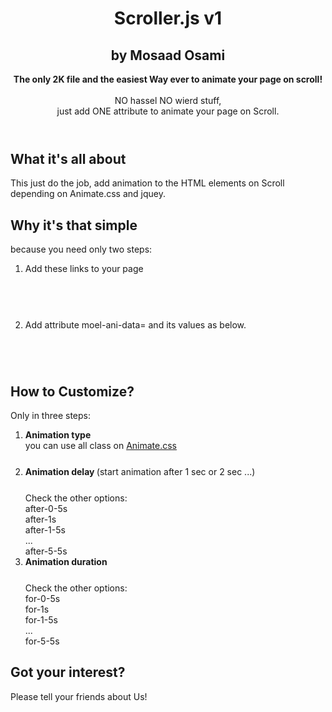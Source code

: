 

<header class="header">
  <div class="container">
    <div class="row "  >
      <div class="col-lg-8 col-lg-push-2 text-center">
        <h1  moel-ani-data="fadeInUp after-0-5s for-0-5s" >Scroller.js v1</h1>
        <h2  moel-ani-data="fadeInUp after-0-5s for-0-5s" >by Mosaad Osami</h2>
        <p class="lead"  moel-ani-data="fadeInUp after-0-5s for-0-5s" ><strong>The only 2K file and the easiest Way ever to animate your page on scroll!</strong><br>
          <br>
          NO hassel NO wierd stuff, <br>
          just add ONE attribute to animate your page on Scroll.</p>
 
 
  </div>
</header>
 
<main class="content"> 
  
 
  <section class="container space-before space-after "  >
    <div class="row">
      <div class="col-sm-10 col-sm-push-1">
        <div moel-ani-data="fadeInDown after-0-5s for-0-5s">
          <h1 class="text-center">What it's all about</h1>
          <p class="lead text-center"> This just do the job, add animation to the HTML elements on Scroll <br/>
            depending on Animate.css and jquey. </p>
        </div>
        <div>
          <h1 class="text-center big-margin"   moel-ani-data="fadeInDown after-1s for-1s">Why it's that simple</h1>
          <p class="lead text-center"   moel-ani-data="fadeInDown after-1s for-1s"> because you need only two steps: </p>
          <ol>
            <li   moel-ani-data="fadeInDown after-1s for-1s">Add these links to your page <head><br/>
              <code><link rel="stylesheet" href="http://s.mlcdn.co/animate.css"><br/>
              <script src="https://code.jquery.com/jquery-2.2.4.js"></script><br/>
              <script src="https://cdnjs.cloudflare.com/Scroller.js"></script> </code></li>
            <li   moel-ani-data="fadeInDown after-1s for-1s"> Add attribute  moel-ani-data= and its values as below. <br/>
              <code> <h1 moel-ani-data="fadeInUp after-1s for-1s" ></h1> </code> </li>
          </ol>
        </div>
        <div   moel-ani-data="fadeInRight after-1s for-1s">
          <h1 class="text-center big-margin">How to Customize?</h1>
          <p class="lead text-center"> Only in three steps: </p>
          <ol>
            <li    moel-ani-data="fadeInDown after-1s for-1s"> <b>Animation type</b><br/>
              you can use all class on <a href="https://github.com/daneden/animate.css">Animate.css</a><br/>
              <code><h1 ... moel-ani-data="<b>fadeInUp</b> ..." ></h1></code> </li>
            <li   moel-ani-data="fadeInDown after-1s for-1s"> <b>Animation delay </b>(start animation after 1 sec or 2 sec ...)<br/>
              <code><h1 ... moel-ani-data="...<b>after-1s</b> ..." ></h1></code> Check the other options:<br/>
              after-0-5s<br/>
              after-1s<br/>
              after-1-5s<br/>
              ...<br/>
              after-5-5s </li>
            <li   moel-ani-data="fadeInDown after-1s for-1s"> <b>Animation duration</b><br/>
              <code><h1 ... moel-ani-data="...<b>for-1s</b>" ></h1></code> Check the other options:<br/>
              for-0-5s<br/>
              for-1s<br/>
              for-1-5s<br/>
              ...<br/>
              for-5-5s </li>
          </ol>
    
  </section>
 
 
 
 
  
</main>
<footer id="footer" class="jumbotron" >
  <section class="container">
    <div class="row">
      <div class="col-md-5 col-md-push-1"   moel-ani-data="fadeInLeft after-1s for-1s">
        <h2>Got your interest?</h2>
        <p>Please tell your friends about Us!</p>
   
       
